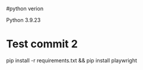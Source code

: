 #python verion 

Python 3.9.23

# Test commit 2

pip install -r requirements.txt && pip install playwright
